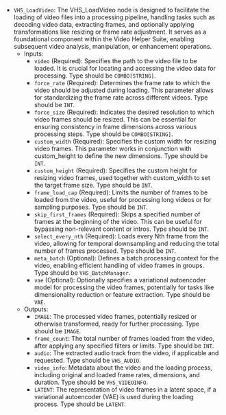 - `VHS_LoadVideo`: The VHS_LoadVideo node is designed to facilitate the loading of video files into a processing pipeline, handling tasks such as decoding video data, extracting frames, and optionally applying transformations like resizing or frame rate adjustment. It serves as a foundational component within the Video Helper Suite, enabling subsequent video analysis, manipulation, or enhancement operations.
    - Inputs:
        - `video` (Required): Specifies the path to the video file to be loaded. It is crucial for locating and accessing the video data for processing. Type should be `COMBO[STRING]`.
        - `force_rate` (Required): Determines the frame rate to which the video should be adjusted during loading. This parameter allows for standardizing the frame rate across different videos. Type should be `INT`.
        - `force_size` (Required): Indicates the desired resolution to which video frames should be resized. This can be essential for ensuring consistency in frame dimensions across various processing steps. Type should be `COMBO[STRING]`.
        - `custom_width` (Required): Specifies the custom width for resizing video frames. This parameter works in conjunction with custom_height to define the new dimensions. Type should be `INT`.
        - `custom_height` (Required): Specifies the custom height for resizing video frames, used together with custom_width to set the target frame size. Type should be `INT`.
        - `frame_load_cap` (Required): Limits the number of frames to be loaded from the video, useful for processing long videos or for sampling purposes. Type should be `INT`.
        - `skip_first_frames` (Required): Skips a specified number of frames at the beginning of the video. This can be useful for bypassing non-relevant content or intros. Type should be `INT`.
        - `select_every_nth` (Required): Loads every Nth frame from the video, allowing for temporal downsampling and reducing the total number of frames processed. Type should be `INT`.
        - `meta_batch` (Optional): Defines a batch processing context for the video, enabling efficient handling of video frames in groups. Type should be `VHS_BatchManager`.
        - `vae` (Optional): Optionally specifies a variational autoencoder model for processing the video frames, potentially for tasks like dimensionality reduction or feature extraction. Type should be `VAE`.
    - Outputs:
        - `IMAGE`: The processed video frames, potentially resized or otherwise transformed, ready for further processing. Type should be `IMAGE`.
        - `frame_count`: The total number of frames loaded from the video, after applying any specified filters or limits. Type should be `INT`.
        - `audio`: The extracted audio track from the video, if applicable and requested. Type should be `VHS_AUDIO`.
        - `video_info`: Metadata about the video and the loading process, including original and loaded frame rates, dimensions, and duration. Type should be `VHS_VIDEOINFO`.
        - `LATENT`: The representation of video frames in a latent space, if a variational autoencoder (VAE) is used during the loading process. Type should be `LATENT`.
